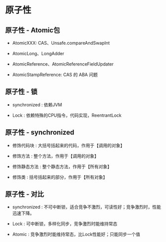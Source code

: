 # 原子性


## 原子性 - Atomic包

* AtomicXXX: CAS、Unsafe.compareAndSwapInt

* AtomicLong、LongAdder

* AtomicReference、AtomicReferenceFieldUpdater

* AtomicStampReference: CAS 的 ABA 问题


## 原子性 - 锁

* synchronized : 依赖JVM

* Lock : 依赖特殊的CPU指令，代码实现，ReentrantLock

 
## 原子性 - synchronized

* 修饰代码块 : 大括号括起来的代码，作用于【调用的对象】

* 修饰方法 : 整个方法，作用于【调用的对象】

* 修饰静态方法 : 整个静态方法，作用于【所有对象】

* 修饰类 : 括号括起来的部分，作用于【所有对象】


## 原子性 - 对比

* synchronized : 不可中断锁，适合竞争不激烈，可读性好；竞争激烈时，性能迅速下降。

* Lock : 可中断锁，多样化同步，竞争激烈时能维持常态

* Atomic : 竞争激烈时能维持常态，比Lock性能好；只能同步一个值